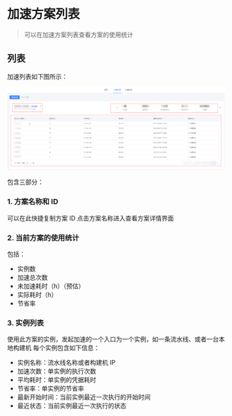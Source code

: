 # 加速方案列表

> 可以在加速方案列表查看方案的使用统计

## 列表

加速列表如下图所示：

![img](../assets/list.png)

包含三部分：

### 1. 方案名称和 ID

可以在此快捷复制方案 ID
点击方案名称进入查看方案详情界面

### 2. 当前方案的使用统计

包括：

- 实例数
- 加速总次数
- 未加速耗时（h）（预估）
- 实际耗时（h）
- 节省率

### 3. 实例列表

使用此方案的实例，发起加速的一个入口为一个实例，如一条流水线、或者一台本地构建机
每个实例包含如下信息：

- 实例名称：流水线名称或者构建机 IP
- 加速次数：单实例的执行次数
- 平均耗时：单实例的凭据耗时
- 节省率：单实例的节省率
- 最新开始时间：当前实例最近一次执行的开始时间
- 最近状态：当前实例最近一次执行的状态
  